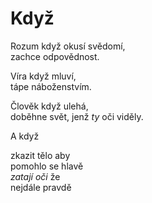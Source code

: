 Když
====

Rozum když okusí svědomí,  
zachce odpovědnost.

Víra když mluví,  
tápe náboženstvím.

Člověk když ulehá,  
doběhne svět, jenž *ty* oči viděly.

A když

zkazit tělo aby  
pomohlo se hlavě  
*zatají oči* že  
nejdále pravdě



